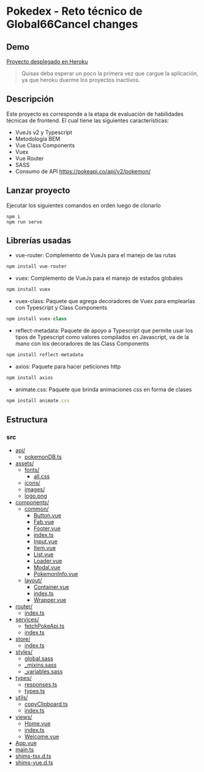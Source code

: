 # Pokedex - Reto técnico de Global66Cancel changes

## Demo

[Proyecto desplegado en Heroku](https://reto-tecnico-global66.herokuapp.com/#/)
> Quisas deba esperar un poco la primera vez que cargue la aplicación, ya que heroku duerme los proyectos inactivos.

## Descripción

Este proyecto es corresponde a la etapa de evaluación de habilidades técnicas de frontend. El cual tiene las siguientes características:

* VueJs v2 y Typescript
* Metodología BEM
* Vue Class Components
* Vuex
* Vue Router
* SASS
* Consumo de API https://pokeapi.co/api/v2/pokemon/

## Lanzar proyecto

Ejecutar los siguientes comandos en orden luego de clonarlo
```
npm i
npm run serve
```

## Librerías usadas

* vue-router: Complemento de VueJs para el manejo de las rutas

```js
npm install vue-router
```

* vuex: Complemento de VueJs para el manejo de estados globales

```js
npm install vuex
```

* vuex-class: Paquete que agrega decoradores de Vuex para emplearlas con Typescript y Class Components

```js
npm install vuex-class
```

* reflect-metadata: Paquete de apoyo a Typescript que permite usar los tipos de Typescript como valores compilados en Javascript, va de la mano con los decoradores de las Class Components

```js
npm install reflect-metadata
```

* axios: Paquete para hacer peticiones http

```js
npm install axios
```

* animate.css: Paquete que brinda animaciones css en forma de clases

```js
npm install animate.css
```

## Estructura

### src

* [api/](.\src\api)
  * [pokemonDB.ts](.\src\api\pokemonDB.ts)
* [assets/](.\src\assets)
  * [fonts/](.\src\assets\fonts)
    * [all.css](.\src\assets\fonts\all.css)
  * [icons/](.\src\assets\icons)
  * [images/](.\src\assets\images)
  * [logo.png](.\src\assets\logo.png)
* [components/](.\src\components)
  * [common/](.\src\components\common)
    * [Button.vue](.\src\components\common\Button.vue)
    * [Fab.vue](.\src\components\common\Fab.vue)
    * [Footer.vue](.\src\components\common\Footer.vue)
    * [index.ts](.\src\components\common\index.ts)
    * [Input.vue](.\src\components\common\Input.vue)
    * [Item.vue](.\src\components\common\Item.vue)
    * [List.vue](.\src\components\common\List.vue)
    * [Loader.vue](.\src\components\common\Loader.vue)
    * [Modal.vue](.\src\components\common\Modal.vue)
    * [PokemonInfo.vue](.\src\components\common\PokemonInfo.vue)
  * [layout/](.\src\components\layout)
    * [Container.vue](.\src\components\layout\Container.vue)
    * [index.ts](.\src\components\layout\index.ts)
    * [Wrapper.vue](.\src\components\layout\Wrapper.vue)
* [router/](.\src\router)
  * [index.ts](.\src\router\index.ts)
* [services/](.\src\services)
  * [fetchPokeApi.ts](.\src\services\fetchPokeApi.ts)
  * [index.ts](.\src\services\index.ts)
* [store/](.\src\store)
  * [index.ts](.\src\store\index.ts)
* [styles/](.\src\styles)
  * [global.sass](.\src\styles\global.sass)
  * [_mixins.sass](.\src\styles\_mixins.sass)
  * [_variables.sass](.\src\styles\_variables.sass)
* [types/](.\src\types)
  * [responses.ts](.\src\types\responses.ts)
  * [types.ts](.\src\types\types.ts)
* [utils/](.\src\utils)
  * [copyClipboard.ts](.\src\utils\copyClipboard.ts)
  * [index.ts](.\src\utils\index.ts)
* [views/](.\src\views)
  * [Home.vue](.\src\views\Home.vue)
  * [index.ts](.\src\views\index.ts)
  * [Welcome.vue](.\src\views\Welcome.vue)
* [App.vue](.\src\App.vue)
* [main.ts](.\src\main.ts)
* [shims-tsx.d.ts](.\src\shims-tsx.d.ts)
* [shims-vue.d.ts](.\src\shims-vue.d.ts)
